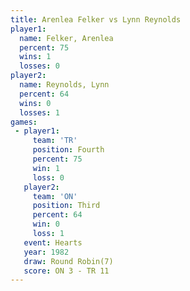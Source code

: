 ```yaml
---
title: Arenlea Felker vs Lynn Reynolds
player1:               
  name: Felker, Arenlea
  percent: 75          
  wins: 1              
  losses: 0            
player2:               
  name: Reynolds, Lynn 
  percent: 64          
  wins: 0              
  losses: 1            
games:
 - player1:          
     team: 'TR'      
     position: Fourth
     percent: 75     
     win: 1          
     loss: 0         
   player2:         
     team: 'ON'     
     position: Third
     percent: 64    
     win: 0         
     loss: 1        
   event: Hearts       
   year: 1982          
   draw: Round Robin(7)
   score: ON 3 - TR 11 
---
```

